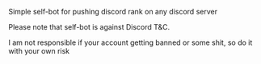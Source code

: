 Simple self-bot for pushing discord rank on any discord server

Please note that self-bot is against Discord T&C.

I am not responsible if your account getting banned or some shit, so do it with your own risk
